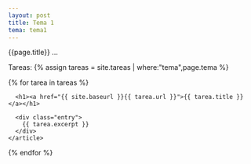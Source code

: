 ```yaml
---
layout: post
title: Tema 1
tema: tema1
---
```


{{page.title}}
...

Tareas:
{% assign tareas = site.tareas | where:"tema",page.tema %}

<div class="posts">
  {% for tarea in tareas %}
    <article class="post">

      <h1><a href="{{ site.baseurl }}{{ tarea.url }}">{{ tarea.title }}</a></h1>

      <div class="entry">
        {{ tarea.excerpt }}
      </div>
    </article>
  {% endfor %}
</div>